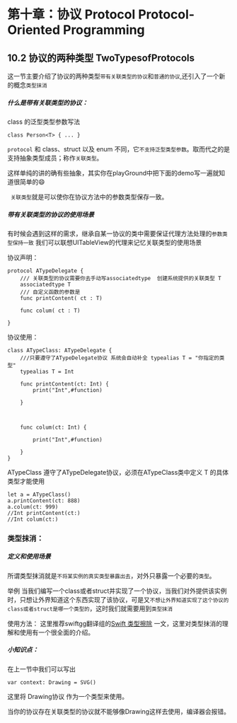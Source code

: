 #### 
# 第十章：协议 Protocol Protocol-Oriented Programming

## 10.2 协议的两种类型 TwoTypesofProtocols
这一节主要介绍了协议的两种类型```带有关联类型的协议```和```普通的协议```,还引入了一个新的概念```类型抹消```



##### 什么是带有关联类型的协议：

class 的泛型类型参数写法

    class Person<T> { ... }


```protocol``` 和 class、struct 以及 enum 不同，它```不支持泛型类型参数```。取而代之的是支持抽象类型成员；称作```关联类型```。

这样单纯的讲的确有些抽象，其实你在playGround中把下面的demo写一遍就知道很简单的😄

``` 关联类型```就是可以使你在协议方法中的参数类型保存一致。 

##### 带有关联类型的协议的使用场景
有时候会遇到这样的需求，继承自某一协议的类中需要保证代理方法处理的```参数类型保持一致```
我们可以联想UITableView的代理来记忆关联类型的使用场景

协议声明：

    protocol ATypeDelegate {
        /// 关联类型的协议需要你去手动写associatedtype  创建系统提供的关联类型 T  
        associatedtype T
        /// 自定义函数的参数是
        func printContent( ct : T)
    
        func colum( ct : T)
    
    }

协议使用：

    class ATypeClass: ATypeDelegate {
        ///只要遵守了ATypeDelegate协议 系统会自动补全 typealias T = "你指定的类型"
        typealias T = Int
    
        func printContent(ct: Int) {
            print("Int",#function)
    
        }
    
        
    
        func colum(ct: Int) {
    
            print("Int",#function)
    
        }
    }
ATypeClass 遵守了ATypeDelegate协议，必须在ATypeClass类中定义 T 的具体类型才能使用

    let a = ATypeClass()
    a.printContent(ct: 888)
    a.colum(ct: 999)
    //Int printContent(ct:)
    //Int colum(ct:)


### 类型抹消：

##### 定义和使用场景
所谓类型抹消就是```不将某实例的真实类型暴露出去```，对外只暴露一个必要的```类型```。

举例
当我们编写一个class或者struct并实现了一个协议，当我们对外提供该实例时，只想让外界知道这个东西实现了该协议，可是又```不想让外界知道实现了这个协议的class或者struct是哪一个类型的```，这时我们就需要用到```类型抹消```

使用方法：
这里推荐swiftgg翻译组的[Swift 类型擦除](https://swift.gg/2018/10/11/friday-qa-2017-12-08-type-erasure-in-swift/) 一文，这里对类型抹消的理解和使用有一个很全面的介绍。

##### 小知识点：
在上一节中我们可以写出
 
    var context: Drawing = SVG()

这里将 Drawing协议 作为一个类型来使用。

当你的协议存在关联类型的协议就不能够像Drawing这样去使用，编译器会报错。


